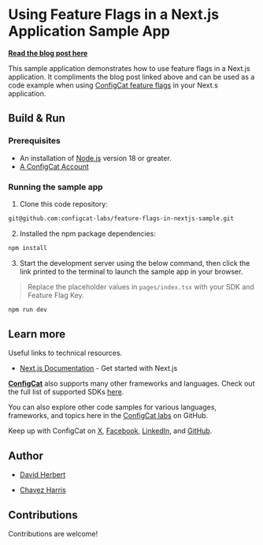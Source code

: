 # Using Feature Flags in a Next.js Application Sample App

**[Read the blog post here](https://configcat.com/blog/2022/04/22/how-to-use-feature-flags-in-nextjs/)**

This sample application demonstrates how to use feature flags in a Next.js application. It compliments the blog post linked above and can be used as a code example when using [ConfigCat feature flags](https://configcat.com/featureflags) in your Next.s application.

## Build & Run

### Prerequisites

- An installation of [Node.js](https://nodejs.org/en/download/package-manager) version 18 or greater.
- [A ConfigCat Account](https://app.configcat.com/auth/signup)

### Running the sample app

1. Clone this code repository:

```sh
git@github.com:configcat-labs/feature-flags-in-nextjs-sample.git
```

2. Installed the npm package dependencies:

```sh
npm install
```

3. Start the development server using the below command, then click the link printed to the terminal to launch the sample app in your browser.

> Replace the placeholder values in `pages/index.tsx` with your SDK and Feature Flag Key.

```sh
npm run dev
```

## Learn more

Useful links to technical resources.

- [Next.js Documentation](https://nextjs.org/docs) - Get started with Next.js

[**ConfigCat**](https://configcat.com) also supports many other frameworks and languages. Check out the full list of supported SDKs [here](https://configcat.com/docs/sdk-reference/overview/).

You can also explore other code samples for various languages, frameworks, and topics here in the [ConfigCat labs](https://github.com/configcat-labs) on GitHub.

Keep up with ConfigCat on [X](https://x.com/configcat), [Facebook](https://www.facebook.com/configcat), [LinkedIn](https://www.linkedin.com/company/configcat/), and [GitHub](https://github.com/configcat).

## Author

- [David Herbert](https://github.com/DaveyHert)

- [Chavez Harris](https://github.com/codedbychavez)

## Contributions

Contributions are welcome!

